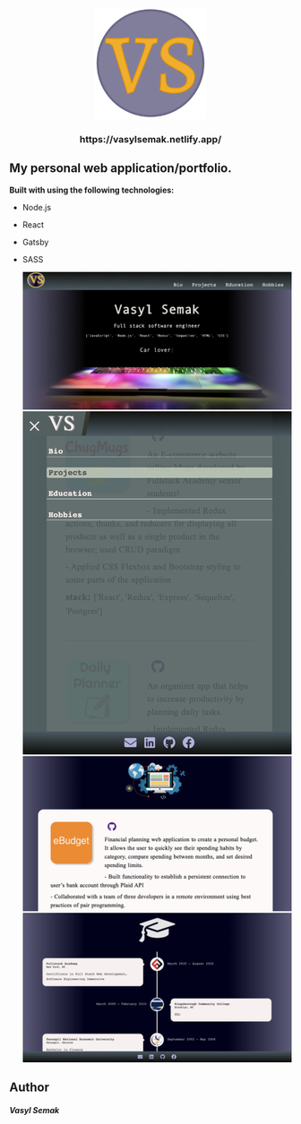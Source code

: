 <p align="center">
  <a href="https://vasylsemak.netlify.app/">
    <img alt="im" src="src/images/logo-icon.png" width="200" />
  </a>
</p>
<h3 align="center">
  https://vasylsemak.netlify.app/
</h3>

## My personal web application/portfolio.

**Built with using the following technologies:**

- Node.js
- React
- Gatsby
- SASS



  <img alt="p1" src="src/images/photo-1.png" width="500" />
  <img alt="p2" src="src/images/photo-2.png" width="500" />
  <img alt="p3" src="src/images/photo-3.png" width="500" />
  <img alt="p4" src="src/images/photo-4.png" width="500" />

## Author

<h5>Vasyl Semak</h5>
